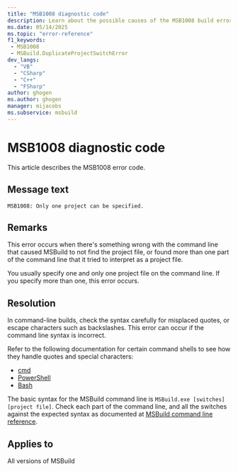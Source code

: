 ```yaml
---
title: "MSB1008 diagnostic code"
description: Learn about the possible causes of the MSB1008 build error, and get troubleshooting tips.
ms.date: 05/14/2025
ms.topic: "error-reference"
f1_keywords:
 - MSB1008
 - MSBuild.DuplicateProjectSwitchError
dev_langs:
  - "VB"
  - "CSharp"
  - "C++"
  - "FSharp"
author: ghogen
ms.author: ghogen
manager: mijacobs
ms.subservice: msbuild
---
```


# MSB1008 diagnostic code

<!-- :::ErrorDefinitionDescription::: -->
<!-- :::editable-content name="introDescription"::: -->
This article describes the MSB1008 error code.
<!-- :::editable-content-end::: -->

## Message text

`MSB1008: Only one project can be specified.`

<!-- :::editable-content name="postOutputDescription"::: -->
<!--
{StrBegin="MSBUILD : error MSB1008: "}UE: This happens if the user does something like "msbuild.exe myapp.proj myapp2.proj". This is not allowed.
    MSBuild.exe will only build a single project. The help topic may link to an article about how to author an MSBuild project
    that itself launches MSBuild on a number of other projects.
    LOCALIZATION: The prefix "MSBUILD : error MSBxxxx:" should not be localized.
-->
## Remarks

This error occurs when there's something wrong with the command line that caused MSBuild to not find the project file, or found more than one part of the command line that it tried to interpret as a project file.

You usually specify one and only one project file on the command line. If you specify more than one, this error occurs.

## Resolution

In command-line builds, check the syntax carefully for misplaced quotes, or escape characters such as backslashes. This error can occur if the command line syntax is incorrect.

Refer to the following documentation for certain command shells to see how they handle quotes and special characters:

- [cmd](/windows-server/administration/windows-commands/cmd)
- [PowerShell](/powershell/module/microsoft.powershell.core/about/about_quoting_rules)
- [Bash](https://www.gnu.org/software/bash/manual/html_node/Quoting.html)

The basic syntax for the MSBuild command line is `MSBuild.exe [switches] [project file]`. Check each part of the command line, and all the switches against the expected syntax as documented at [MSBuild command line reference](../msbuild-command-line-reference.md).
<!-- :::editable-content-end::: -->
<!-- :::ErrorDefinitionDescription-end::: -->

## Applies to

All versions of MSBuild
